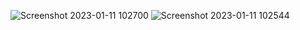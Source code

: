 ![Screenshot 2023-01-11 102700](https://user-images.githubusercontent.com/89960196/211715701-0a3bc8b0-c452-41f5-9cdc-6cfcac5080cf.png)
![Screenshot 2023-01-11 102544](https://user-images.githubusercontent.com/89960196/211715734-50b02962-9e63-42de-9f63-5a7d27937442.png)
